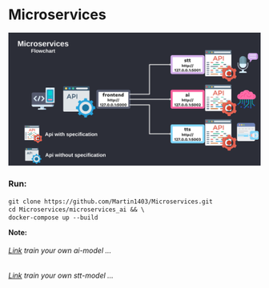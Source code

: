 Microservices
=============
![](frontend/static/images/flowchart.png)
### Run:
```
git clone https://github.com/Martin1403/Microservices.git 
cd Microservices/microservices_ai && \
docker-compose up --build
```
**Note:**
###### [Link](https://github.com/Martin1403/Tensorflow-1.1X/tree/master/chatbot_with_memory) train your own ai-model ...
###### [Link](https://github.com/Martin1403/Tensorflow-1.1X/tree/master/deepspeech_train) train your own stt-model ...
